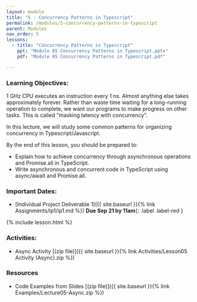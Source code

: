 ```yaml
---
layout: module
title: "5 - Concurrency Patterns in Typescript"
permalink: /modules/5-concurrency-patterns-in-typescript
parent: Modules
nav_order: 5
lessons: 
  - title: "Concurrency Patterns in Typescript"
    ppt: "Module 05 Concurrency Patterns in Typescript.pptx"
    pdf: "Module 05 Concurrency Patterns in Typescript.pdf"

---
```

### Learning Objectives:
1 GHz CPU executes an instruction every 1 ns.  Almost anything else takes approximately forever.  Rather than waste time waiting for a long-running operation to complete, we want  our programs to make progress on other tasks.  This is called "masking latency with concurrency".

In this lecture, we will study some common patterns for organizing concurrency in Typescript/Javascript.

By the end of this lesson, you should be prepared to:
* Explain how to achieve concurrency through asynchronous operations and Promise.all in TypeScript.
* Write asynchronous and concurrent code in TypeScript using async/await and Promise.all.


### Important Dates:
* [Individual Project Deliverable 1]({{ site.baseurl }}{% link Assignments/ip1/ip1.md %}) **Due Sep 21 by 11am**{: .label .label-red }

{% include lesson.html %}

### Activities:
* Async Activity [(zip file)]({{ site.baseurl }}{% link Activities/Lesson05 Activity (Async).zip %}) 

### Resources
* Code Examples from Slides [(zip file)]({{ site.baseurl }}{% link 
Examples/Lecture05-Async.zip 
%}) 
